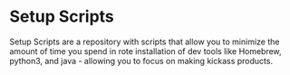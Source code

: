 # Setup Scripts
Setup Scripts are a repository with scripts that allow you to minimize the amount of time you spend in rote installation of dev tools like Homebrew, python3, and java - allowing you to focus on making kickass products.
